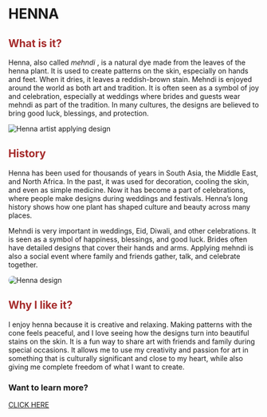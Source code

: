 
<html>
<head>
<title> <strong> MEHNDI </strong> </title>
</head>
<body>
<h1> <strong> HENNA </strong> </h1>

<h2 style="color:brown"> What is it? </h2>
<p> Henna, also called <i> mehndi </i>, is a natural dye made from the leaves of the henna plant. It is used to create patterns on the skin, especially on hands and feet. When it dries, it leaves a reddish-brown stain. Mehndi is enjoyed around the world as both art and tradition. It is often seen as a symbol of joy and celebration, especially at weddings where brides and guests wear mehndi as part of the tradition. In many cultures, the designs are believed to bring good luck, blessings, and protection. </p>

<img src="https://plus.unsplash.com/premium_photo-1661862397518-8e50332b6e97?q=80&w=1170&auto=format&fit=crop&ixlib=rb-4.1.0&ixid=M3wxMjA3fDB8MHxwaG90by1wYWdlfHx8fGVufDB8fHx8fA%3D%3D" alt="Henna artist applying design" 
  style="display:block;margin:20px width:200px:60%;heightborder-radius:15px;">
  
<h2 style="color:brown"> History </h2>
<p> Henna has been used for thousands of years in South Asia, the Middle East, and North Africa. In the past, it was used for decoration, cooling the skin, and even as simple medicine. Now it has become a part of celebrations, where people make designs during weddings and festivals. Henna’s long history shows how one plant has shaped culture and beauty across many places. 

<p> Mehndi is very important in weddings, Eid, Diwali, and other celebrations. It is seen as a symbol of happiness, blessings, and good luck. Brides often have detailed designs that cover their hands and arms. Applying mehndi is also a social event where family and friends gather, talk, and celebrate together. </p>

<img src="https://plus.unsplash.com/premium_photo-1670745084868-7b4f727cc934?q=80&w=764&auto=format&fit=crop&ixlib=rb-4.1.0&ixid=M3wxMjA3fDB8MHxwaG90by1wYWdlfHx8fGVufDB8fHx8fA%3D%3D" alt="Henna design" style="display:block;margin:20px width:300px;border-radius:15px;">

<h2 style="color:brown"> Why I like it? </h2>
<p> I enjoy henna because it is creative and relaxing. Making patterns with the cone feels peaceful, and I love seeing how the designs turn into beautiful stains on the skin. It is a fun way to share art with friends and family during special occasions. It allows me to use my creativity and passion for art in something that is culturally significant and close to my heart, while also giving me complete freedom of what I want to create. </p> 

<h3> Want to learn more? </h3>
<a href="https://example.com/" style="font size:40px"> CLICK HERE </a>
